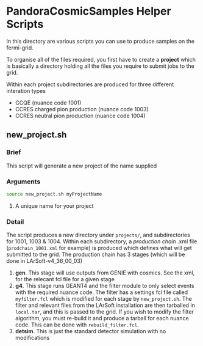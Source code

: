 PandoraCosmicSamples Helper Scripts
===================================
In this directory are various scripts you can use to produce samples on the fermi-grid.

To organise all of the files required, you first have to create a **project** which is 
basically a directory holding all the files you require to submit jobs to the grid.

Within each project subdirectories are produced for three different interation types
  - CCQE (nuance code 1001)
  - CCRES charged pion production (nuance code 1003)
  - CCRES neutral pion production (nuance code 1004)



new_project.sh
--------------
### Brief
This script will generate a new project of the name supplied

### Arguments
```bash
source new_project.sh myProjectName
```
1. A unique name for your project

### Detail
The script produces a new directory under `projects/`, and subdirectories for 1001, 1003 & 1004.
Within each subdirectory, a *production chain* .xml file (`prodchain_1001.xml` for example) is produced 
which defines what will get submitted to the grid. The production chain has 3 stages (which will be done
in LArSoft-v4_36_00_03)
1. **gen**. This stage will use outputs from GENIE with cosmics. See the xml, for the relecant fcl file for a given stage
2. **g4**. This stage runs GEANT4 and the filter module to only select events with the required nuance code.
The filter has a settings fcl file called `myfilter.fcl` which is modified for each stage by `new_project.sh`.
The filter and relevant files from the LArSoft installation are then tarballed in `local.tar`, and this is passed to the grid.
If you wish to modify the filter algorithm, you must re-build it and produce a tarball for each nuance code. This can be done
with `rebuild_filter.fcl`.
3. **detsim**. This is just the standard detector simulation with no modifications

